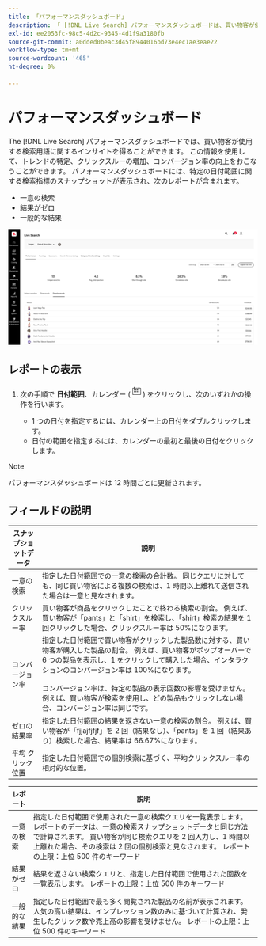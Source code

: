 ```yaml
---
title: 「パフォーマンスダッシュボード」
description: 「 [!DNL Live Search] パフォーマンスダッシュボードは、買い物客が使用する検索用語に関するインサイトを提供します。」
exl-id: ee2053fc-98c5-4d2c-9345-4d1f9a3180fb
source-git-commit: a0dded0beac3d45f8944016bd73e4ec1ae3eae22
workflow-type: tm+mt
source-wordcount: '465'
ht-degree: 0%

---
```


# パフォーマンスダッシュボード

The [!DNL Live Search] パフォーマンスダッシュボードでは、買い物客が使用する検索用語に関するインサイトを得ることができます。 この情報を使用して、トレンドの特定、クリックスルーの増加、コンバージョン率の向上をおこなうことができます。 パフォーマンスダッシュボードには、特定の日付範囲に関する検索指標のスナップショットが表示され、次のレポートが含まれます。

* 一意の検索
* 結果がゼロ
* 一般的な結果

![パフォーマンス](assets/performance-unique-searches.png)

## レポートの表示

1. 次の手順で **日付範囲**、カレンダー (![カレンダー](assets/btn-calendar.png)) をクリックし、次のいずれかの操作を行います。

   * 1 つの日付を指定するには、カレンダー上の日付をダブルクリックします。
   * 日付の範囲を指定するには、カレンダーの最初と最後の日付をクリックします。

>[!NOTE]
>
>パフォーマンスダッシュボードは 12 時間ごとに更新されます。

## フィールドの説明

| スナップショットデータ | 説明 |
|--- |--- |
| 一意の検索 | 指定した日付範囲での一意の検索の合計数。 同じクエリに対しても、同じ買い物客による複数の検索は、1 時間以上離れて送信された場合は一意と見なされます。 |
| クリックスルー率 | 買い物客が商品をクリックしたことで終わる検索の割合。 例えば、買い物客が「pants」と「shirt」を検索し、「shirt」検索の結果を 1 回クリックした場合、クリックスルー率は 50%になります。 |
| コンバージョン率 | 指定した日付範囲で買い物客がクリックした製品数に対する、買い物客が購入した製品の割合。 例えば、買い物客がポップオーバーで 6 つの製品を表示し、1 をクリックして購入した場合、インタラクションのコンバージョン率は 100%になります。 <br /><br />コンバージョン率は、特定の製品の表示回数の影響を受けません。 例えば、買い物客が検索を使用し、どの製品もクリックしない場合、コンバージョン率は同じです。 |
| ゼロの結果率 | 指定した日付範囲の結果を返さない一意の検索の割合。 例えば、買い物客が「fjjajfjfjf」を 2 回（結果なし）、「pants」を 1 回（結果あり）検索した場合、結果率は 66.67%になります。 |
| 平均 クリック位置 | 指定した日付範囲での個別検索に基づく、平均クリックスルー率の相対的な位置。 |

| レポート | 説明 |
|--- |--- |
| 一意の検索 | 指定した日付範囲で使用された一意の検索クエリを一覧表示します。 レポートのデータは、一意の検索スナップショットデータと同じ方法で計算されます。 買い物客が同じ検索クエリを 2 回入力し、1 時間以上離れた場合、その検索は 2 回の個別検索と見なされます。 レポートの上限：上位 500 件のキーワード |
| 結果がゼロ | 結果を返さない検索クエリと、指定した日付範囲で使用された回数を一覧表示します。 レポートの上限：上位 500 件のキーワード |
| 一般的な結果 | 指定した日付範囲で最も多く閲覧された製品の名前が表示されます。 人気の高い結果は、インプレッション数のみに基づいて計算され、発生したクリック数や売上高の影響を受けません。 レポートの上限：上位 500 件のキーワード |
